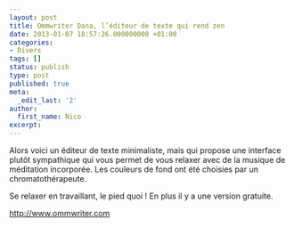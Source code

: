 ```yaml
---
layout: post
title: Ommwriter Dana, l’éditeur de texte qui rend zen
date: 2013-01-07 18:57:26.000000000 +01:00
categories:
- Divers
tags: []
status: publish
type: post
published: true
meta:
  _edit_last: '2'
author:
  first_name: Nico
excerpt:
---
```

<p>Alors voici un éditeur de texte minimaliste, mais qui propose une interface plutôt sympathique qui vous permet de vous relaxer avec de la musique de méditation incorporée. Les couleurs de fond ont été choisies par un chromatothérapeute.</p>
<p>Se relaxer en travaillant, le pied quoi ! En plus il y a une version gratuite.</p>
<p><a href="http://www.ommwriter.com">http://www.ommwriter.com</a></p>
<p>&nbsp;</p>
<p>&nbsp;</p>

